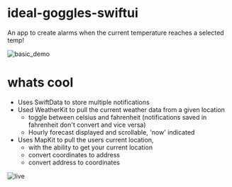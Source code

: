 # ideal-goggles-swiftui

An app to create alarms when the current temperature reaches a selected temp!  

![basic_demo](https://github.com/Pierre81385/ideal-goggles-swiftui/blob/main/assets/basic_demo4.gif?raw=true)


# whats cool

- Uses SwiftData to store multiple notifications
- Used WeatherKit to pull the current weather data from a given location
    + toggle between celsius and fahrenheit (notifications saved in fahrenheit don't convert and vice versa)
    + Hourly forecast displayed and scrollable, 'now' indicated
- Uses MapKit to pull the users current location, 
    + with the ability to get your current location
    + convert coordinates to address
    + convert address to coordinates

![live](https://github.com/Pierre81385/ideal-goggles-swiftui/blob/main/assets/live.png?raw=true)

